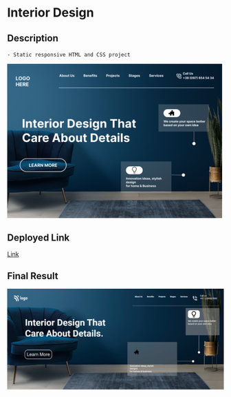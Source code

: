 # Interior Design

## Description

    - Static responsive HTML and CSS project
![Img](/Asset/Interior%20Design%20landing%20page.png)

## Deployed Link

[Link](https://shwetank-interior-design-s.netlify.app/)

## Final Result

![Img](/Asset/finalresult.png)
